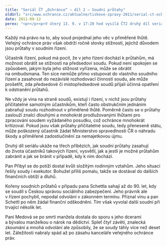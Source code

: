 ```yaml
---
title: "Seriál ČT „Ochránce“ – díl 2 – Soudní průtahy"
oldUrl: "src/www.ochrance.cz/aktualne/tiskove-zpravy-2011/serial-ct-ochrance-dil-2-soudni-prutahy"
date: 2011-09-12
perex: "<p></p><p>V úterý 13. 9. v 17:20 hod vysílá ČT2 druhý díl seriálu Ochránce věnovaný tentokrát průtahům v soudních řízeních. Reprízu dílu uvidíte na ČT2 ve středu v 9:35 hod.</p>"
---
```


<!-- imported from the old website -->

<p>Každý má právo na to, aby soud projednal jeho věc v přiměřené lhůtě. Veřejný ochránce práv však obdrží ročně stovky stížností, jejichž důvodem jsou průtahy v soudním řízení. </p><p>Účastník řízení, pokud má pocit, že v jeho řízení dochází k průtahům, má možnost obrátit se stížností na předsedovi soudu. Pokud není spokojen se způsobem, jakým byla jeho stížnost vyřízena, může se obrátit na ombudsmana. Ten sice nemůže přímo vstupovat do vlastního soudního řízení a zasahovat do nezávislé rozhodovací činnosti soudu, ale může prošetřit, zda předsedové či místopředsedové soudů přijali účinná opatření k odstranění průtahů.</p><p>Ne vždy je vina na straně soudů, existují i řízení, v nichž jsou průtahy přičitatelné samotným účastníkům, kteří často obstrukčním jednáním zabraňují soudu rozhodnout v přiměřené lhůtě. Poměrně často se o průtahy zaslouží znalci dlouhými a mnohokrát prodlužovanými lhůtami pro zpracování soudem vyžádaného posudku, což ochránce mnohokrát kritizoval. Pokud jsou však průtahy přičitatelné soudu, tedy přeneseně státu, může poškozený účastník žádat Ministerstvo spravedlnosti ČR o náhradu škody a přiměřené zadostiučinění za nemajetkovou újmu. </p><p>Druhý díl seriálu ukáže na třech příbězích, jak soudní průtahy zasahují do života účastníků takových řízení, vysvětlí, jak a jestli je možné průtahům zabránit a jak se bránit v případě, kdy k nim dochází.</p><p>Pan Přibyl se do potíží dostal kvůli složitým rodinným vztahům. Jeho situaci řešily soudy i exekutor. Bohužel příliš pomalu, takže se dostával do dalších finančních obtíží a dluhů.</p><p>Kořeny soudních průtahů v případu pana Schettla sahají až do 90. let, kdy se soudil s Českou správou sociálního zabezpečení. Jeho právník ale v řízení pochybil, nepodal odvolání v zákonném termínu. Přiznal vinu a pan Schettl po něm žádal finanční odškodnění. Tím však vyvolal další soudní při trvající několik let.</p><p>Paní Medová se po smrti manžela dostala do sporu s jeho dcerami a bývalou manželkou o nárok na dědictví. Spleť čtyř závětí, znalecká zkoumání a mnohá odvolání ale způsobily, že se soudy táhly více než deset let. Záležitosti nabraly spád až po zásahu kanceláře veřejného ochránce práv.</p>
